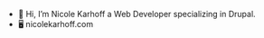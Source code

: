 - 👋 Hi, I’m Nicole Karhoff a Web Developer specializing in Drupal. 
- 🖥️ nicolekarhoff.com

<!---
nkarhoff/nkarhoff is a ✨ special ✨ repository because its `README.md` (this file) appears on your GitHub profile.
You can click the Preview link to take a look at your changes.
--->

